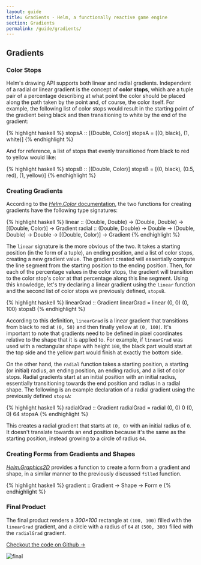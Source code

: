 ```yaml
---
layout: guide
title: Gradients - Helm, a functionally reactive game engine
section: Gradients
permalink: /guide/gradients/
---
```


## Gradients

### Color Stops

Helm's drawing API supports both linear and radial gradients. Independent of a
radial or linear gradient is the concept of **color stops**, which are a tuple
pair of a percentage describing at what point the color should be placed along
the path taken by the point and, of course, the color itself. For example, the
following list of color stops would result in the starting point of the
gradient being black and then transitioning to white by the end of the
gradient:

{% highlight haskell %}
stopsA :: [(Double, Color)]
stopsA = [(0, black), (1, white)]
{% endhighlight %}

And for reference, a list of stops that evenly transitioned from black to red
to yellow would like:

{% highlight haskell %}
stopsB :: [(Double, Color)]
stopsB = [(0, black), (0.5, red), (1, yellow)]
{% endhighlight %}

### Creating Gradients

According to the
[*Helm.Color* documentation](https://hackage.haskell.org/package/helm-1.0.0/docs/Helm-Color.html#v:linear),
the two functions for creating gradients have the following type signatures:

{% highlight haskell %}
linear :: (Double, Double) -> (Double, Double) -> [(Double, Color)] -> Gradient
radial :: (Double, Double) -> Double -> (Double, Double) -> Double -> [(Double, Color)] -> Gradient
{% endhighlight %}

The `linear` signature is the more obvious of the two. It takes a starting
position (in the form of a tuple), an ending position, and a list of color
stops, creating a new gradient value. The gradient created will essentially
compute the line segment from the starting position to the ending position.
Then, for each of the percentage values in the color stops, the gradient will
transition to the color stop's color at that percentage along this line
segment. Using this knowledge, let's try declaring a linear gradient using the
`linear` function and the second list of color stops we previously defined,
`stopsB`.

{% highlight haskell %}
linearGrad :: Gradient
linearGrad = linear (0, 0) (0, 100) stopsB
{% endhighlight %}

According to this definition, `linearGrad` is a linear gradient that
transitions from black to red at `(0, 50)` and then finally yellow at
`(0, 100)`. It's important to note that gradients need to be defined in pixel
coordinates relative to the shape that it is applied to. For example, if
`linearGrad` was used with a rectangular shape with height `100`, the black
part would start at the top side and the yellow part would finish at exactly
the bottom side.

On the other hand, the `radial` function takes a starting position, a starting
(or initial) radius, an ending position, an ending radius, and a list of color
stops. Radial gradients start at an initial position with an initial radius,
essentially transitioning towards the end position and radius in a radial
shape. The following is an example declaration of a radial gradient using the
previously defined `stopsA`:

{% highlight haskell %}
radialGrad :: Gradient
radialGrad = radial (0, 0) 0 (0, 0) 64 stopsA
{% endhighlight %}

This creates a radial gradient that starts at `(0, 0)` with an initial radius
of `0`. It doesn't translate towards an end position because it's the same as
the starting position, instead growing to a circle of radius `64`.

### Creating Forms from Gradients and Shapes

[*Helm.Graphics2D*](https://hackage.haskell.org/package/helm-1.0.0/docs/Helm-Graphics2D.html#v:gradient)
provides a function to create a form from a gradient and shape, in a similar
manner to the previously discussed `filled` function.

{% highlight haskell %}
gradient :: Gradient -> Shape -> Form e
{% endhighlight %}

### Final Product

The final product renders a *300&times;100* rectangle at `(100, 100)` filled
with the `linearGrad` gradient, and a circle with a radius of `64` at
`(500, 300)` filled with the `radialGrad` gradient.

[Checkout the code on Github →](https://github.com/AugmentedFifth/helm-website-examples/blob/master/src/Gradients.hs)

![final](/helm/img/guide/gradients.png)
